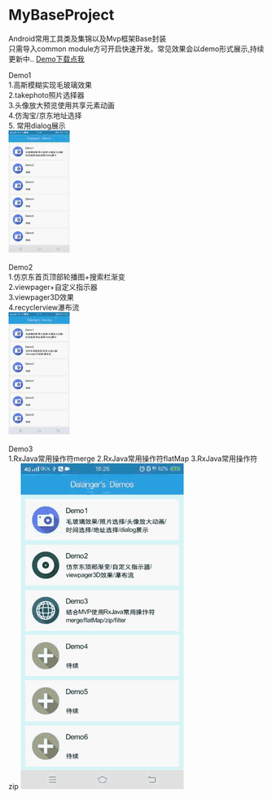 # MyBaseProject
Android常用工具类及集锦以及Mvp框架Base封装<br> 
只需导入common module方可开启快速开发。常见效果会以demo形式展示,持续更新中..  [Demo下载点我](https://github.com/Dalanger/MyBaseProject/blob/dalang/demo.apk)

Demo1<br>
1.高斯模糊实现毛玻璃效果<br> 
2.takephoto照片选择器 <br>
3.头像放大预览使用共享元素动画 <br>
4.仿淘宝/京东地址选择 <br>
5. 常用dialog展示<br>
![image](https://github.com/Dalanger/MyBaseProject/blob/dalang/img/demo1.gif)
<br>
<br>
Demo2<br>
1.仿京东首页顶部轮播图+搜索栏渐变<br> 
2.viewpager+自定义指示器<br>
3.viewpager3D效果 <br>
4.recyclerview瀑布流 <br>
![image](https://github.com/Dalanger/MyBaseProject/blob/dalang/img/demo2.gif)
<br>
<br>
Demo3<br>
1.RxJava常用操作符merge
2.RxJava常用操作符flatMap
3.RxJava常用操作符zip
![image](https://github.com/Dalanger/MyBaseProject/blob/dalang/img/demo3.gif)
